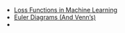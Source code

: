 - [Loss Functions in Machine Learning](https://towardsdatascience.com/common-loss-functions-in-machine-learning-46af0ffc4d23)
- [Euler Diagrams (And Venn’s)](https://fr.wikipedia.org/wiki/Diagramme_d%27Euler)
- 